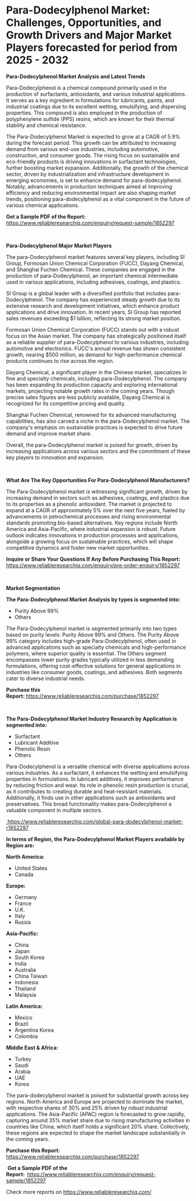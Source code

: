 <p><h1>Para-Dodecylphenol Market: Challenges, Opportunities, and Growth Drivers and Major Market Players forecasted for period from 2025 - 2032</h1></p><p><strong>Para-Dodecylphenol Market Analysis and Latest Trends</strong></p>
<p><p>Para-Dodecylphenol is a chemical compound primarily used in the production of surfactants, antioxidants, and various industrial applications. It serves as a key ingredient in formulations for lubricants, paints, and industrial coatings due to its excellent wetting, emulsifying, and dispersing properties. This compound is also employed in the production of polyphenylene sulfide (PPS) resins, which are known for their thermal stability and chemical resistance.</p><p>The Para-Dodecylphenol Market is expected to grow at a CAGR of 5.9% during the forecast period. This growth can be attributed to increasing demand from various end-use industries, including automotive, construction, and consumer goods. The rising focus on sustainable and eco-friendly products is driving innovations in surfactant technologies, further boosting market expansion. Additionally, the growth of the chemical sector, driven by industrialization and infrastructure development in emerging economies, is set to enhance demand for para-dodecylphenol. Notably, advancements in production techniques aimed at improving efficiency and reducing environmental impact are also shaping market trends, positioning para-dodecylphenol as a vital component in the future of various chemical applications.</p></p>
<p><strong>Get a Sample PDF of the Report:&nbsp;</strong> <a href="https://www.reliableresearchiq.com/enquiry/request-sample/1852297?utm_campaign=2271&utm_medium=2&utm_source=Github&utm_content=ia&utm_term=03022025&utm_id=para-dodecylphenol">https://www.reliableresearchiq.com/enquiry/request-sample/1852297</a></p>
<p>&nbsp;</p>
<p><strong>Para-Dodecylphenol Major Market Players</strong></p>
<p><p>The para-Dodecylphenol market features several key players, including SI Group, Formosan Union Chemical Corporation (FUCC), Dayang Chemical, and Shanghai Fuchen Chemical. These companies are engaged in the production of para-Dodecylphenol, an important chemical intermediate used in various applications, including adhesives, coatings, and plastics.</p><p>SI Group is a global leader with a diversified portfolio that includes para-Dodecylphenol. The company has experienced steady growth due to its extensive research and development initiatives, which enhance product applications and drive innovation. In recent years, SI Group has reported sales revenues exceeding $1 billion, reflecting its strong market position.</p><p>Formosan Union Chemical Corporation (FUCC) stands out with a robust focus on the Asian market. The company has strategically positioned itself as a reliable supplier of para-Dodecylphenol to various industries, including automotive and electronics. FUCC's annual revenue has shown consistent growth, nearing $500 million, as demand for high-performance chemical products continues to rise across the region.</p><p>Dayang Chemical, a significant player in the Chinese market, specializes in fine and specialty chemicals, including para-Dodecylphenol. The company has been expanding its production capacity and exploring international markets, projecting notable growth rates in the coming years. Though precise sales figures are less publicly available, Dayang Chemical is recognized for its competitive pricing and quality.</p><p>Shanghai Fuchen Chemical, renowned for its advanced manufacturing capabilities, has also carved a niche in the para-Dodecylphenol market. The company's emphasis on sustainable practices is expected to drive future demand and improve market share.</p><p>Overall, the para-Dodecylphenol market is poised for growth, driven by increasing applications across various sectors and the commitment of these key players to innovation and expansion.</p></p>
<p>&nbsp;</p>
<p><strong>What Are The Key Opportunities For Para-Dodecylphenol Manufacturers?</strong></p>
<p><p>The Para-Dodecylphenol market is witnessing significant growth, driven by increasing demand in sectors such as adhesives, coatings, and plastics due to its properties as a phenolic antioxidant. The market is projected to expand at a CAGR of approximately 5% over the next five years, fueled by advancements in petrochemical processes and rising environmental standards promoting bio-based alternatives. Key regions include North America and Asia-Pacific, where industrial expansion is robust. Future outlook indicates innovations in production processes and applications, alongside a growing focus on sustainable practices, which will shape competitive dynamics and foster new market opportunities.</p></p>
<p><strong>Inquire or Share Your Questions If Any Before Purchasing This Report:</strong> <a href="https://www.reliableresearchiq.com/enquiry/pre-order-enquiry/1852297?utm_campaign=2271&utm_medium=2&utm_source=Github&utm_content=ia&utm_term=03022025&utm_id=para-dodecylphenol">https://www.reliableresearchiq.com/enquiry/pre-order-enquiry/1852297</a></p>
<p>&nbsp;</p>
<p><strong>Market Segmentation</strong></p>
<p><strong>The Para-Dodecylphenol Market Analysis by types is segmented into:</strong></p>
<p><ul><li>Purity Above 99%</li><li>Others</li></ul></p>
<p><p>The Para-Dodecylphenol market is segmented primarily into two types based on purity levels: Purity Above 99% and Others. The Purity Above 99% category includes high-grade Para-Dodecylphenol, often used in advanced applications such as specialty chemicals and high-performance polymers, where superior quality is essential. The Others segment encompasses lower purity grades typically utilized in less demanding formulations, offering cost-effective solutions for general applications in industries like consumer goods, coatings, and adhesives. Both segments cater to diverse industrial needs.</p></p>
<p><strong>Purchase this Report:&nbsp;</strong><a href="https://www.reliableresearchiq.com/purchase/1852297?utm_campaign=2271&utm_medium=2&utm_source=Github&utm_content=ia&utm_term=03022025&utm_id=para-dodecylphenol">https://www.reliableresearchiq.com/purchase/1852297</a></p>
<p>&nbsp;</p>
<p><strong>The Para-Dodecylphenol Market Industry Research by Application is segmented into:</strong></p>
<p><ul><li>Surfactant</li><li>Lubricant Additive</li><li>Phenolic Resin</li><li>Others</li></ul></p>
<p><p>Para-Dodecylphenol is a versatile chemical with diverse applications across various industries. As a surfactant, it enhances the wetting and emulsifying properties in formulations. In lubricant additives, it improves performance by reducing friction and wear. Its role in phenolic resin production is crucial, as it contributes to creating durable and heat-resistant materials. Additionally, it finds use in other applications such as antioxidants and preservatives. This broad functionality makes para-Dodecylphenol a valuable component in multiple sectors.</p></p>
<p><a href="https://www.reliableresearchiq.com/global-para-dodecylphenol-market-r1852297?utm_campaign=2271&utm_medium=2&utm_source=Github&utm_content=ia&utm_term=03022025&utm_id=para-dodecylphenol">&nbsp;https://www.reliableresearchiq.com/global-para-dodecylphenol-market-r1852297</a></p>
<p><strong>In terms of Region, the Para-Dodecylphenol Market Players available by Region are:</strong></p>
<p>
    <p> <strong> North America: </strong>
        <ul>
            <li>United States</li>
            <li>Canada</li>
        </ul>
        </p> 
    <p> <strong> Europe: </strong>
        <ul>
            <li>Germany</li>
            <li>France</li>
            <li>U.K.</li>
            <li>Italy</li>
            <li>Russia</li>
        </ul>
        </p> 
    <p> <strong> Asia-Pacific: </strong>
        <ul>
            <li>China</li>
            <li>Japan</li>
            <li>South Korea</li>
            <li>India</li>
            <li>Australia</li>
            <li>China Taiwan</li>
            <li>Indonesia</li>
            <li>Thailand</li>
            <li>Malaysia</li>
        </ul>
        </p> 
    <p> <strong> Latin America: </strong>
        <ul>
            <li>Mexico</li>
            <li>Brazil</li>
            <li>Argentina Korea</li>
            <li>Colombia</li>
        </ul>
        </p> 
    <p> <strong> Middle East & Africa: </strong>
        <ul>
            <li>Turkey</li>
            <li>Saudi</li>
            <li>Arabia</li>
            <li>UAE</li>
            <li>Korea</li>
        </ul>
    </p>
    </p>
<p><p>The para-dodecylphenol market is poised for substantial growth across key regions. North America and Europe are projected to dominate the market, with respective shares of 30% and 25% driven by robust industrial applications. The Asia-Pacific (APAC) region is forecasted to grow rapidly, capturing around 35% market share due to rising manufacturing activities in countries like China, which itself holds a significant 20% share. Collectively, these regions are expected to shape the market landscape substantially in the coming years.</p></p>
<p><strong>Purchase this Report: </strong><a href="https://www.reliableresearchiq.com/purchase/1852297?utm_campaign=2271&utm_medium=2&utm_source=Github&utm_content=ia&utm_term=03022025&utm_id=para-dodecylphenol">https://www.reliableresearchiq.com/purchase/1852297</a></p>
<p>&nbsp;<strong>Get a Sample PDF of the Report:&nbsp;&nbsp;</strong><a href="https://www.reliableresearchiq.com/enquiry/request-sample/1852297?utm_campaign=2271&utm_medium=2&utm_source=Github&utm_content=ia&utm_term=03022025&utm_id=para-dodecylphenol">https://www.reliableresearchiq.com/enquiry/request-sample/1852297</a></p>
<p><strong></strong></p>
<p>Check more reports on <a href="https://www.reliableresearchiq.com/?utm_campaign=2271&utm_medium=2&utm_source=Github&utm_content=ia&utm_term=03022025&utm_id=para-dodecylphenol">https://www.reliableresearchiq.com/</a></p>